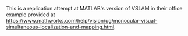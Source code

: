 This is a replication attempt at MATLAB's version of VSLAM in their office example provided at https://www.mathworks.com/help/vision/ug/monocular-visual-simultaneous-localization-and-mapping.html.
